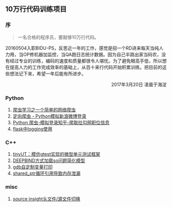 ## 10万行代码训练项目

### 序
>一名合格的程序员，要敲够10万行代码。

20160504入职BIDU-PS，反思近一年的工作，感觉是招一个RD进来每天当纯人力用，当OP修机器加监控，当QA跑日志统计数据。因为自己半路出家当码农，没有经过专业的训练，编码的速度和质量都很令人堪忧。为了避免眼高手低，所以想在提高人力的工作完成效率的基础上，从百十来行代码开始积累训练。把目前的这些想法记下来，希望一年后能有所进步。

<p align="right">2017年3月20日 凌晨于海淀</p>

### Python
1. [爬虫学习之一个简单的网络爬虫](python/luoo.net)
2. [定向爬虫 - Python模拟新浪微博登录](python/weibo.cn)
3. [Python 爬虫-模拟登录知乎-爬取拉勾网职位信息](python/douban.com)
4. [flask中logging使用](python/flask-logging)

### C++
1. [tinyUT：模仿gtest实现的微型单元测试框架](cpp/tinyut)
2. [DEEPBIND方式加载so问题简化模型](cpp/deepbind)
3. [gdb自定制变量打印](cpp/gdb-pretty-print)
4. [shared_ptr循环引用导致内存泄漏](cpp/shared-ptr-cyclic-reference-memory-leak)

### misc
1. [source insight头文件/源文件切换](misc/source-insight-switch-hpp-cpp)